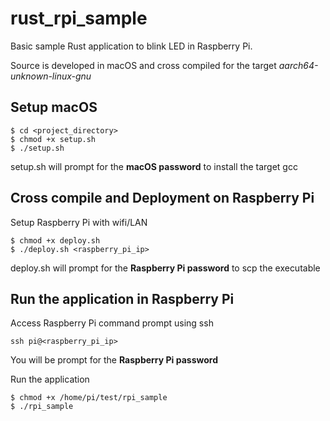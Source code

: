 # rust_rpi_sample
Basic sample Rust application to blink LED in Raspberry Pi.

Source is developed in macOS and cross compiled for the target *aarch64-unknown-linux-gnu*

## Setup macOS
```
$ cd <project_directory>
$ chmod +x setup.sh
$ ./setup.sh
```
setup.sh will prompt for the **macOS password** to install the target gcc

## Cross compile and Deployment on Raspberry Pi
Setup Raspberry Pi with wifi/LAN
```
$ chmod +x deploy.sh
$ ./deploy.sh <raspberry_pi_ip>
```
deploy.sh will prompt for the **Raspberry Pi password** to scp the executable

## Run the application in Raspberry Pi
Access Raspberry Pi command prompt using ssh
```
ssh pi@<raspberry_pi_ip>
```
You will be prompt for the **Raspberry Pi password**

Run the application
```
$ chmod +x /home/pi/test/rpi_sample
$ ./rpi_sample
```
